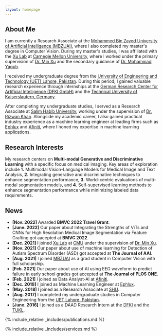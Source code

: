```yaml
---
layout: homepage
---
```


## About Me

I am currently a Research Associate at the [Mohammed Bin Zayed University of Artificial Intelligence (MBZUAI)](http://www.mbzuai.ac.ae), where I also completed my master's degree in Computer Vision. During my master's studies, I was affiliated with the [Xu Lab](https://xulabs.github.io/) at [Carnegie Mellon University](https://www.cmu.edu/), where I worked under the primary supervision of [Dr. Min Xu](https://xulabs.github.io/min-xu/) and the secondary guidance of [Dr. Mohammad Yaqub](https://mbzuai.ac.ae/study/faculty/mohammad-yaqub/).

I received my undergraduate degree from the [University of Engineering and Technology (UET) Lahore, Pakistan](https://www.uet.edu.pk/home/). During this period, I gained valuable research experience through internships at the [German Research Center for Artificial Intelligence (DFKI GmbH)](https://www.dfki.de/web) and the [Technical University of Kaiserslautern, Germany](https://rptu.de/en/).

After completing my undergraduate studies, I served as a Research Associate at [Salim Habib University](https://www.shu.edu.pk/), working under the supervision of [Dr. Rizwan Khan](https://sites.google.com/site/drkhanrizwan17/). Alongside my academic career, I also gained practical industry experience as a machine learning engineer at leading firms such as [Ephlux](https://www.ephlux.com/) and [Afiniti](https://www.afiniti.com/), where I honed my expertise in machine learning applications.

## Research Interests

My research centers on **Multi-modal Generative and Discriminative Learning** with a specific focus on medical imaging. Key areas of exploration include **1.** Multimodal Vision-Language Models for Medical Image and Text Analysis, **2.** Integrating generative and discriminative techniques to enhance segmentation performance, **3.** World-centric evaluations of multi-modal segmentation models, and **4.** Self-supervised learning methods to enhance segmentation performance while minimizing labeled data requirements.

## News
- **[Nov. 2022]** Awarded <strong>BMVC 2022 Travel Grant</strong>.
- **[June. 2022]** Our paper about Integrating the Strengths of ViTs and CNNs for High Resolution Medical Image Segmentation via Feature Grafting got aacepted at <strong>BMVC 2022</strong>.
- **[Dec. 2021]** I joined [Xu Lab](https://xulabs.github.io/) at [CMU](https://www.cmu.edu/) under the supervision of [Dr. Min Xu](https://xulabs.github.io/min-xu/).
- **[Nov. 2021]** Our paper about use of machine learning for Detection of Autism Spectrum Disorder (ASD) got accepted at <strong>The Journal of AAI</strong>.
- **[Aug. 2021]** I joined [MBZUAI](http://www.mbzuai.ac.ae) as a grad student in Computer Vision with full scholarship.
- **[Feb. 2021]** Our paper about use of AI using EEG waveform to predict failure in early school grades got accepted at <strong>The Journal of PLOS ONE</strong>.
- **[Feb. 2021]** I joined as Data Analyst-AI at [Afiniti](https://www.afiniti.com/).
- **[Dec. 2019]** I joined as Machine Learning Engineer at [Ephlux](https://www.ephlux.com/).
- **[May. 2018]** I joined as a Research Associate at [SHU](https://www.shu.edu.pk/).
- **[Aug. 2017]** I completed my undergraduate studies in Computer Engineering from the [UET Lahore, Pakistan](https://www.uet.edu.pk/home/).
- **[June. 2016]** I joined as a DAAD Research Intern at the [DFKI](https://www.dfki.de/web) and the [TUKL](https://rptu.de/en/).

{% include_relative _includes/publications.md %}

{% include_relative _includes/services.md %}
